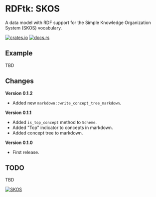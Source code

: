 # RDFtk: SKOS

A data model with RDF support for the Simple Knowledge Organization System (SKOS) vocabulary.

[![crates.io](https://img.shields.io/crates/v/rdftk_skos.svg)](https://crates.io/crates/rdftk_skos)
[![docs.rs](https://docs.rs/rdftk_skos/badge.svg)](https://docs.rs/rdftk_skos)

## Example

TBD

## Changes

**Version 0.1.2**

* Added new `markdown::write_concept_tree_markdown`.

**Version 0.1.1**

* Added `is_top_concept` method to `Scheme`.
* Added "Top" indicator to concepts in markdown.
* Added concept tree to markdown.

**Version 0.1.0**

* First release.

## TODO

TBD 

[![SKOS](https://www.w3.org/Icons/SW/Buttons/sw-skos-blue.png)](http://www.w3.org/2001/sw/wiki/SKOS)
